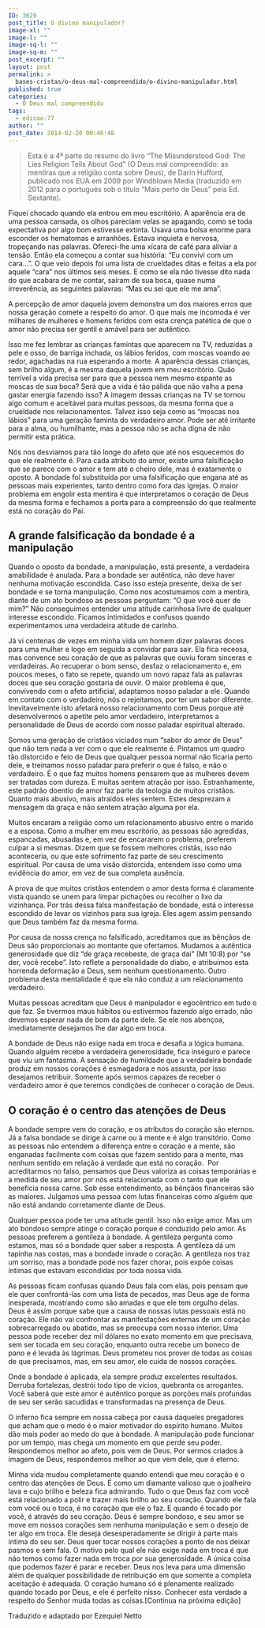 ```yaml
---
ID: 3629
post_title: O divino manipulador?
image-xl: ""
image-l: ""
image-sq-l: ""
image-sq-m: ""
post_excerpt: ""
layout: post
permalink: >
  bases-cristas/o-deus-mal-compreendido/o-divino-manipulador.html
published: true
categories:
  - O Deus mal compreendido
tags:
  - edicao-77
author: ""
post_date: 2014-02-20 00:46:48
---
```

<blockquote>Esta é a 4ª parte do resumo do livro “The Misunderstood God: The Lies Religion Tells About God” (O Deus mal compreendido: as mentiras que a religião conta sobre Deus), de Darin Hufford, publicado nos EUA em 2009 por Windblown Media (traduzido em 2012 para o português sob o título “Mais perto de Deus” pela Ed. Sextante).</blockquote>
Fiquei chocado quando ela entrou em meu escritório. A aparência era de uma pessoa cansada, os olhos pareciam velas se apagando, como se toda expectativa por algo bom estivesse extinta. Usava uma bolsa enorme para esconder os hematomas e arranhões. Estava inquieta e nervosa, tropeçando nas palavras. Ofereci-lhe uma xícara de café para aliviar a tensão. Então ela começou a contar sua história: “Eu convivi com um cara...”. O que veio depois foi uma lista de crueldades ditas e feitas a ela por aquele “cara” nos últimos seis meses. E como se ela não tivesse dito nada do que acabara de me contar, saíram de sua boca, quase numa irreverência, as seguintes palavras: “Mas eu sei que ele me ama”.

A percepção de amor daquela jovem demonstra um dos maiores erros que nossa geração comete a respeito do amor. O que mais me incomoda é ver milhares de mulheres e homens feridos com esta crença patética de que o amor não precisa ser gentil e amável para ser autêntico.

Isso me fez lembrar as crianças famintas que aparecem na TV, reduzidas a pele e osso, de barriga inchada, os lábios feridos, com moscas voando ao redor, agachadas na rua esperando a morte. A aparência dessas crianças, sem brilho algum, é a mesma daquela jovem em meu escritório. Quão terrível a vida precisa ser para que a pessoa nem mesmo espante as moscas de sua boca? Será que a vida é tão pálida que não valha a pena gastar energia fazendo isso? A imagem dessas crianças na TV se tornou algo comum e aceitável para muitas pessoas, da mesma forma que a crueldade nos relacionamentos. Talvez isso seja como as “moscas nos lábios” para uma geração faminta do verdadeiro amor. Pode ser até irritante para a alma, ou humilhante, mas a pessoa não se acha digna de não permitir esta prática.

Nós nos desviamos para tão longe do afeto que até nos esquecemos do que ele realmente é. Para cada atributo do amor, existe uma falsificação que se parece com o amor e tem até o cheiro dele, mas é exatamente o oposto. A bondade foi substituída por uma falsificação que engana até as pessoas mais experientes, tanto dentro como fora das igrejas. O maior problema em engolir esta mentira é que interpretamos o coração de Deus da mesma forma e fechamos a porta para a compreensão do que realmente está no coração do Pai.
<h2>A grande falsificação da bondade é a manipulação</h2>
Quando o oposto da bondade, a manipulação, está presente, a verdadeira amabilidade é anulada. Para a bondade ser autêntica, não deve haver nenhuma motivação escondida. Caso isso esteja presente, deixa de ser bondade e se torna manipulação. Como nos acostumamos com a mentira, diante de um ato bondoso as pessoas perguntam: “O que você quer de mim?” Não conseguimos entender uma atitude carinhosa livre de qualquer interesse escondido. Ficamos intimidados e confusos quando experimentamos uma verdadeira atitude de carinho.

Já vi centenas de vezes em minha vida um homem dizer palavras doces para uma mulher e logo em seguida a convidar para sair. Ela fica receosa, mas convence seu coração de que as palavras que ouviu foram sinceras e verdadeiras. Ao recuperar o bom senso, desfaz o relacionamento e, em poucos meses, o fato se repete, quando um novo rapaz fala as palavras doces que seu coração gostaria de ouvir. O maior problema é que, convivendo com o afeto artificial, adaptamos nosso paladar a ele. Quando em contato com o verdadeiro, nós o rejeitamos, por ter um sabor diferente. Inevitavelmente isto afetará nosso relacionamento com Deus porque até desenvolvermos o apetite pelo amor verdadeiro, interpretamos a personalidade de Deus de acordo com nosso paladar espiritual alterado.

Somos uma geração de cristãos viciados num “sabor do amor de Deus” que não tem nada a ver com o que ele realmente é. Pintamos um quadro tão distorcido e feio de Deus que qualquer pessoa normal não ficaria perto dele, e treinamos nosso paladar para preferir o que é falso, e não o verdadeiro. É o que faz muitos homens pensarem que as mulheres devem ser tratadas com dureza. E muitas sentem atração por isso. Estranhamente, este padrão doentio de amor faz parte da teologia de muitos cristãos. Quanto mais abusivo, mais atraídos eles sentem. Estes desprezam a mensagem da graça e não sentem atração alguma por ela.

Muitos encaram a religião como um relacionamento abusivo entre o marido e a esposa. Como a mulher em meu escritório, as pessoas são agredidas, espancadas, abusadas e, em vez de encararem o problema, preferem culpar a si mesmas. Dizem que se fossem melhores cristãs, isso não aconteceria, ou que este sofrimento faz parte de seu crescimento espiritual. Por causa de uma visão distorcida, entendem isso como uma evidência do amor, em vez de sua completa ausência.

A prova de que muitos cristãos entendem o amor desta forma é claramente vista quando se unem para limpar pichações ou recolher o lixo da vizinhança. Por trás dessa falsa manifestação de bondade, está o interesse escondido de levar os vizinhos para sua igreja. Eles agem assim pensando que Deus também faz da mesma forma.

Por causa da nossa crença no falsificado, acreditamos que as bênçãos de Deus são proporcionais ao montante que ofertamos. Mudamos a autêntica generosidade que diz “de graça recebeste, de graça dai” (Mt 10:8) por “se der, você recebe”. Isto reflete a personalidade do diabo, e atribuímos esta horrenda deformação a Deus, sem nenhum questionamento. Outro problema desta mentalidade é que ela não conduz a um relacionamento verdadeiro.

Muitas pessoas acreditam que Deus é manipulador e egocêntrico em tudo o que faz. Se tivermos maus hábitos ou estivermos fazendo algo errado, não devemos esperar nada de bom da parte dele. Se ele nos abençoa, imediatamente desejamos lhe dar algo em troca.

A bondade de Deus não exige nada em troca e desafia a lógica humana. Quando alguém recebe a verdadeira generosidade, fica inseguro e parece que viu um fantasma. A sensação de humildade que a verdadeira bondade produz em nossos corações é esmagadora e nos assusta, por isso desejamos retribuir. Somente após sermos capazes de receber o verdadeiro amor é que teremos condições de conhecer o coração de Deus.
<h2>O coração é o centro das atenções de Deus</h2>
A bondade sempre vem do coração, e os atributos do coração são eternos. Já a falsa bondade se dirige à carne ou à mente e é algo transitório. Como as pessoas não entendem a diferença entre o coração e a mente, são enganadas facilmente com coisas que fazem sentido para a mente, mas nenhum sentido em relação à verdade que está no coração.  Por acreditarmos no falso, pensamos que Deus valoriza as coisas temporárias e a medida de seu amor por nós está relacionada com o tanto que ele beneficia nossa carne. Sob esse entendimento, as bênçãos financeiras são as maiores. Julgamos uma pessoa com lutas financeiras como alguém que não está andando corretamente diante de Deus.

Qualquer pessoa pode ter uma atitude gentil. Isso não exige amor. Mas um ato bondoso sempre atinge o coração porque é conduzido pelo amor. As pessoas preferem a gentileza à bondade. A gentileza pergunta como estamos, mas só a bondade quer saber a resposta. A gentileza dá um tapinha nas costas, mas a bondade invade o coração. A gentileza nos traz um sorriso, mas a bondade pode nos fazer chorar, pois expõe coisas íntimas que estavam escondidas por toda nossa vida.

As pessoas ficam confusas quando Deus fala com elas, pois pensam que ele quer confrontá-las com uma lista de pecados, mas Deus age de forma inesperada, mostrando como são amadas e que ele tem orgulho delas. Deus é assim porque sabe que a causa de nossas lutas pessoais está no coração. Ele não vai confrontar as manifestações externas de um coração sobrecarregado ou abatido, mas se preocupa com nosso interior. Uma pessoa pode receber dez mil dólares no exato momento em que precisava, sem ser tocada em seu coração, enquanto outra recebe um boneco de pano e é levada às lágrimas. Deus prometeu nos prover de todas as coisas de que precisamos, mas, em seu amor, ele cuida de nossos corações.

Onde a bondade é aplicada, ela sempre produz excelentes resultados. Derruba fortalezas, destrói todo tipo de vícios, quebranta os arrogantes. Você saberá que este amor é autêntico porque as porções mais profundas de seu ser serão sacudidas e transformadas na presença de Deus.

O inferno fica sempre em nossa cabeça por causa daqueles pregadores que acham que o medo é o maior motivador do espírito humano. Muitos dão mais poder ao medo do que à bondade. A manipulação pode funcionar por um tempo, mas chega um momento em que perde seu poder. Respondemos melhor ao afeto, pois vem de Deus. Por sermos criados à imagem de Deus, respondemos melhor ao que vem dele, que é eterno.

Minha vida mudou completamente quando entendi que meu coração é o centro das atenções de Deus. É como um diamante valioso que o joalheiro lava e cujo brilho e beleza fica admirando. Tudo o que Deus faz com você está relacionado a polir e trazer mais brilho ao seu coração. Quando ele fala com você ou o toca, é no coração que ele o faz. E quando é tocado por você, é através do seu coração. Deus é sempre bondoso, e seu amor se move em nossos corações sem nenhuma manipulação e sem o desejo de ter algo em troca. Ele deseja desesperadamente se dirigir à parte mais intima do seu ser. Deus quer tocar nossos corações a ponto de nos deixar pasmos e sem fala. O motivo pelo qual ele não exige nada em troca é que não temos como fazer nada em troca por sua generosidade. A única coisa que podemos fazer é parar e receber. Deus nos leva para uma dimensão além de qualquer possibilidade de retribuição em que somente a completa aceitação é adequada. O coração humano só é plenamente realizado quando tocado por Deus, e ele é perfeito nisso. Conhecer esta verdade a respeito do Senhor muda todas as coisas.[Continua na próxima edição]

Traduzido e adaptado por Ezequiel Netto